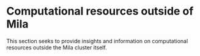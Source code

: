 # Computational resources outside of Mila

This section seeks to provide insights and information on computational resources outside the Mila cluster itself.

<!-- Additional sections from the original .rst can be converted and appended here. -->
